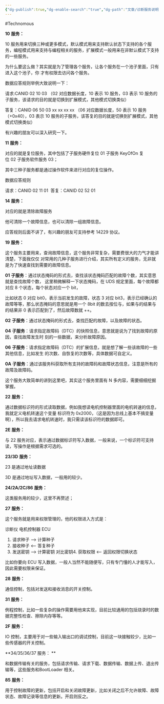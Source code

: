 ```yaml
---
{"dg-publish":true,"dg-enable-search":"true","dg-path":"文章/诊断服务说明.md","permalink":"/文章/诊断服务说明/","dgEnableSearch":"true","dgPassFrontmatter":true,"created":"2022-09-29T19:33:25.000+08:00","updated":"2023-11-14T13:32:13.000+08:00"}
---
```


#Technomous 

**10** **服务：** 

10 服务用来切换三种或更多模式，默认模式用来支持默认状态下支持的各个服务，编程模式用来支持与编程相关的服务，扩展模式一般用来在非默认模式下支持的一些服务。 

为什么要这么做？其实就是为了管理各个服务，让各个服务在一个池子里面，只有进入这个池子，你 才有权限去访问各个服务。 

数据应答规则举例大致说明一下： 

请求:CANID 02 10 03 （02 对应数据长度，10 表示 10 服务，03 表示 10 服务的子服务，该请求的目的就是切换到扩展模式，其他模式切换类似） 

答复：CANID 06 50 03 xx xx xx xx （06 对应数据长度，50 表示 10 服务（+0x40），03 表示 10 服务的子服务，该答复的目的就是切换到扩展模式，其他模式切换类似） 

有兴趣的朋友可以深入研究一下。 

**11** **服务：** 

对应的就是复位服务，其中包括了子服务硬件复位 01 子服务 KeyOfOn 复位 02 子服务软件服务 03； 

其中三种子服务都是通过操作软件来进行对应的复位操作。 

数据应答规则 

请求：CANID 02 11 01 
答复：CANID 02 52 01 

**14** **服务：** 

对应的就是清除故障服务 

他可清除一个故障信息，也可以清除一组故障信息。 

应答规则后面不讲了，有兴趣的朋友可支持参考 14229 协议。 

**19** **服务：** 

这个服务主要用来，查询故障信息，这个服务非常复杂，需要费很大的力气才能讲清楚，下面我仅仅 对常用的几种子服务进行介绍，其实所有定义的服务，无非就是为了快速查找到需要的故障信息。 

**01** **子服务**：通过状态掩码的形式去，查找该状态掩码匹配的故障个数，其实意思就是查找故障个数， 这里稍微解释一下状态掩码，在 UDS 规定里面，每个故障都对应 8 个状态，每个状态对应一个 bit， 

比如状态 0 对应 bit0，表示当前发生的故障，状态 3 对应 bit3，表示已经确认的故障等等，那么状态掩码的意思就是用一个 8bit 的数去按位与，如果与的结果与的结果非 0 表示匹配到了，然后故障数就 ++。 

**02** **子服务**：通过状态掩码的形式去，查找匹配的故障，以及故障的状态。 

**04** **子服务**：请求指定故障码（DTC）的快照信息，意思就是说为了找到故障的原因，查找故障发生时 刻的一些数据，来分析故障原因。 

**06** **子服务**：请求指定故障码（DTC）的扩展信息，就是想了解一些该故障的一些其他信息，比如发生 的次数、自恢复的次数等，具体数据可自定义。 

**0A** **子服务**：通过该服务科获取所有支持的故障码和故障状态信息，注意是所有的故障及故障码。 

这个服务大致简单的讲到这里吧，其实这个服务里面有 N 多内容，需要细细挖掘掌握。 

**22** **服务：** 

通过数据标识符的形式读取数据，例如我想读电机控制器里面的电机转速的信息，我就定义电机转速这个变量 标识符为 0x2000，（这是因为总线上基本不搞变量啊），所以我去请求电机转速时，我只需读该标识符的数据即可。 

**2E** **服务：** 

与 22 服务对应，表示通过数据标识符写入数据，一般来说，一个标识符可支持读，写操作是根据需求可选的。 

**23/3D** **服务：** 

23 是通过地址读数据 

3D 是通过地址写入数据，一般用的较少。 

**24/2A/2C/86** **服务：** 

这类服务用的较少，这里不再赘述； 

**27** **服务：** 

这个服务就是用来权限管理的，他的权限进入方式是： 

诊断仪 电机控制器 ECU 

1.  请求种子 --> 计算种子 
2.  接收种子 <-- 答复种子 
3.  发送密钥 --> 计算密钥 对比密钥4. 获取权限 <-- 返回权限切换状态 

比如你要向 ECU 写入数据，一般人当然不能随便写，只有专门懂的人才能写入，因此需要权限来保证。 

**28** **服务：** 

通信控制，包括对发送和接收消息的开关控制。 

**31** **服务：** 

例程控制，比如一些复杂的操作需要用他来实现，目前比较通用的包括烧录时的数据完整性检查、擦除内存等等。 

**2F** **服务：** 

IO 控制，主要用于对一些输入输出口的调试控制，目前这一块接触较少，比如一些传感器的开关控制。 

**34/35/36/37 服务： **

和数据传输有关的服务，包括请求传输、请求下载、数据传输、数据上传、退出传输等，这些服务和BootLoader 相关。 

**85** **服务：** 

用于控制故障的更新，包括开启和关闭故障更新，比如关闭之后不允许故障、故障状态、故障记录等信息的更新。开启则反之。